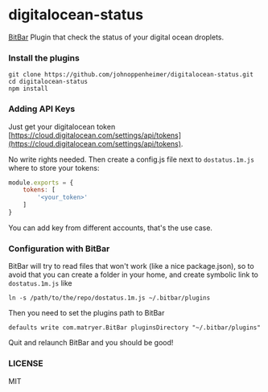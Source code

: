 # digitalocean-status
[BitBar](https://github.com/matryer/bitbar) Plugin that check the status of your digital ocean droplets.

### Install the plugins
```
git clone https://github.com/johnoppenheimer/digitalocean-status.git
cd digitalocean-status
npm install
```

### Adding API Keys
Just get your digitalocean token [https://cloud.digitalocean.com/settings/api/tokens](https://cloud.digitalocean.com/settings/api/tokens).

No write rights needed. Then create a config.js file next to `dostatus.1m.js` where to store your tokens:
```javascript
module.exports = {
    tokens: [
        '<your_token>'
    ]
}

```
You can add key from different accounts, that's the use case.

### Configuration with BitBar
BitBar will try to read files that won't work (like a nice package.json), so to avoid that you can create a folder in your home, and create symbolic link to `dostatus.1m.js` like
```
ln -s /path/to/the/repo/dostatus.1m.js ~/.bitbar/plugins
```

Then you need to set the plugins path to BitBar
```
defaults write com.matryer.BitBar pluginsDirectory "~/.bitbar/plugins"
```

Quit and relaunch BitBar and you should be good!

### LICENSE
MIT
